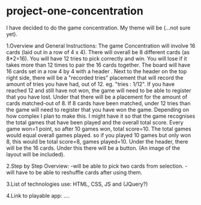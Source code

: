 # project-one-concentration
I have decided to do the game concentration. My theme will be (...not sure yet).

1.Overview and General Instructions:
    The game Concentration will involve 16 cards (laid out in a row of 4 x 4). There will overall be 8 different cards (as 8*2=16). You will have 12 tries to pick correctly and win. You will lose if it takes more than 12 times to pair the 16 cards together. 
    The board will have 16 cards set in a row 4 by 4 with a header <Concentration>. Next to the header on the top right side, there will be a "recorded tries" placement that will record the amount of tries you have had, out of 12. eg. "tries : 1/12". If you have reached 12 and still have not won, the game will need to be able to register that you have lost. 
    Under that there will be a placement for the amount of cards matched-out of 8. If 8 cards have been matched, under 12 tries than the game will need to register that you have won the game. 
    Depending on how complex I plan to make this. I might have it so that the game recognises the total games that have been played and the overall total score. Every game won=1 point, so after 10 games won, total score=10. The total games would equal overall games played. so if you played 10 games but only won 8, this would be total score=8, games played=10.
    Under the header, there will be the 16 cards. Under this there will be a <reset> button. (An image of the layout will be included).
    
2.Step by Step Overview:
   -will be able to pick two cards from selection.
   -will have to be able to reshuffle cards after using them. 
    
3.List of technologies use:
  HTML, CSS, JS and (JQuery?)
    
4.Link to playable app: 
....  
    
    
    
    

